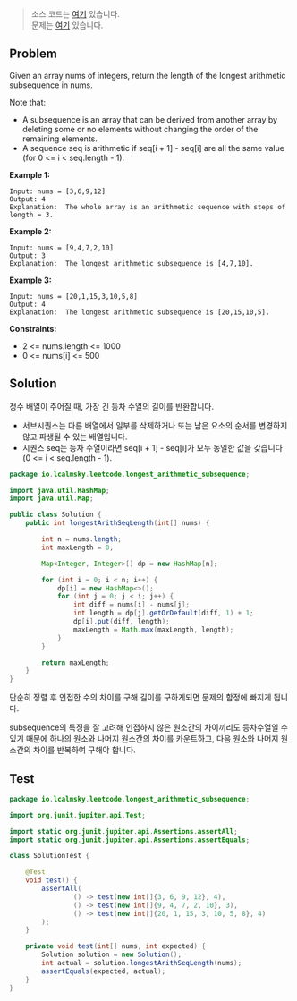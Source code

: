 > 소스 코드는 [여기](https://github.com/lcalmsky/leetcode/blob/master/src/main/java/io/lcalmsky/leetcode/longest_arithmetic_subsequence/Solution.java) 있습니다.  
> 문제는 [여기](https://leetcode.com/problems/longest-arithmetic-subsequence/) 있습니다.

## Problem

Given an array nums of integers, return the length of the longest arithmetic subsequence in nums.

Note that:

* A subsequence is an array that can be derived from another array by deleting some or no elements without changing the order of the remaining elements.
* A sequence seq is arithmetic if seq[i + 1] - seq[i] are all the same value (for 0 <= i < seq.length - 1).

**Example 1:**

```text
Input: nums = [3,6,9,12]
Output: 4
Explanation:  The whole array is an arithmetic sequence with steps of length = 3.
```

**Example 2:**

```text
Input: nums = [9,4,7,2,10]
Output: 3
Explanation:  The longest arithmetic subsequence is [4,7,10].
```

**Example 3:**

```text
Input: nums = [20,1,15,3,10,5,8]
Output: 4
Explanation:  The longest arithmetic subsequence is [20,15,10,5].
```

**Constraints:**

* 2 <= nums.length <= 1000
* 0 <= nums[i] <= 500

## Solution

정수 배열이 주어질 때, 가장 긴 등차 수열의 길이를 반환합니다.

* 서브시퀀스는 다른 배열에서 일부를 삭제하거나 또는 남은 요소의 순서를 변경하지 않고 파생될 수 있는 배열입니다.
* 시퀀스 seq는 등차 수열이라면 seq[i + 1] - seq[i]가 모두 동일한 값을 갖습니다 (0 <= i < seq.length - 1).

```java
package io.lcalmsky.leetcode.longest_arithmetic_subsequence;

import java.util.HashMap;
import java.util.Map;

public class Solution {
    public int longestArithSeqLength(int[] nums) {

        int n = nums.length;
        int maxLength = 0;

        Map<Integer, Integer>[] dp = new HashMap[n];

        for (int i = 0; i < n; i++) {
            dp[i] = new HashMap<>();
            for (int j = 0; j < i; j++) {
                int diff = nums[i] - nums[j];
                int length = dp[j].getOrDefault(diff, 1) + 1;
                dp[i].put(diff, length);
                maxLength = Math.max(maxLength, length);
            }
        }

        return maxLength;
    }
}

```

단순히 정렬 후 인접한 수의 차이를 구해 길이를 구하게되면 문제의 함정에 빠지게 됩니다.

subsequence의 특징을 잘 고려해 인접하지 않은 원소간의 차이끼리도 등차수열일 수 있기 때문에 하나의 원소와 나머지 원소간의 차이를 카운트하고, 다음 원소와 나머지 원소간의 차이를 반복하여 구해야 합니다.

## Test

```java
package io.lcalmsky.leetcode.longest_arithmetic_subsequence;

import org.junit.jupiter.api.Test;

import static org.junit.jupiter.api.Assertions.assertAll;
import static org.junit.jupiter.api.Assertions.assertEquals;

class SolutionTest {

    @Test
    void test() {
        assertAll(
                () -> test(new int[]{3, 6, 9, 12}, 4),
                () -> test(new int[]{9, 4, 7, 2, 10}, 3),
                () -> test(new int[]{20, 1, 15, 3, 10, 5, 8}, 4)
        );
    }

    private void test(int[] nums, int expected) {
        Solution solution = new Solution();
        int actual = solution.longestArithSeqLength(nums);
        assertEquals(expected, actual);
    }
}
```